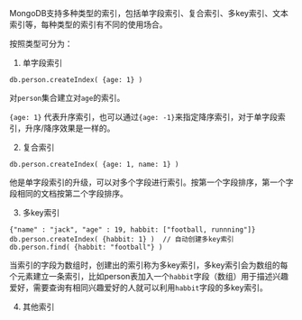 MongoDB支持多种类型的索引，包括单字段索引、复合索引、多key索引、文本索引等，每种类型的索引有不同的使用场合。

按照类型可分为：

1. 单字段索引 

```db.person.createIndex( {age: 1} ) ```

对`person`集合建立对`age`的索引。

`{age: 1}` 代表升序索引，也可以通过`{age: -1}`来指定降序索引，对于单字段索引，升序/降序效果是一样的。

2. 复合索引 

``` db.person.createIndex( {age: 1, name: 1} ) ```

他是单字段索引的升级，可以对多个字段进行索引。按第一个字段排序，第一个字段相同的文档按第二个字段排序。

3. 多key索引

```
{"name" : "jack", "age" : 19, habbit: ["football, runnning"]}
db.person.createIndex( {habbit: 1} )  // 自动创建多key索引
db.person.find( {habbit: "football"} )
```

当索引的字段为数组时，创建出的索引称为多key索引，多key索引会为数组的每个元素建立一条索引，比如person表加入一个`habbit`字段（数组）用于描述兴趣爱好，需要查询有相同兴趣爱好的人就可以利用`habbit`字段的多key索引。

4. 其他索引

